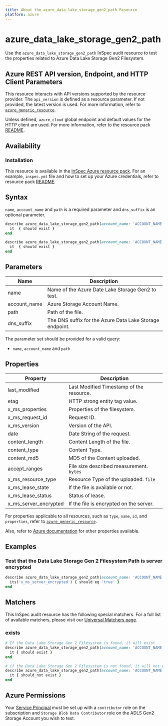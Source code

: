 ```yaml
---
title: About the azure_data_lake_storage_gen2_path Resource
platform: azure
---
```


# azure_data_lake_storage_gen2_path

Use the `azure_data_lake_storage_gen2_path` InSpec audit resource to test the properties related to Azure Data Lake Storage Gen2 Filesystem.

## Azure REST API version, Endpoint, and HTTP Client Parameters

This resource interacts with API versions supported by the resource provider. The `api_version` is defined as a resource parameter.
If not provided, the latest version is used. For more information, refer to [`azure_generic_resource`](azure_generic_resource.md).

Unless defined, `azure_cloud` global endpoint and default values for the HTTP client are used. For more information, refer to the resource pack [README](../../README.md).

## Availability

### Installation

This resource is available in the [InSpec Azure resource pack](https://github.com/inspec/inspec-azure). For an example, `inspec.yml` file and how to set up your Azure credentials, refer to resource pack [README](../../README.md#Service-Principal).

## Syntax

`name`, `account_name` and `path` is a required parameter and `dns_suffix` is an optional parameter.

```ruby
describe azure_data_lake_storage_gen2_path(account_name: 'ACCOUNT_NAME', filesystem: 'FILE_SYSTEM', name: 'PATHNAME') do
  it  { should exist }
end
```

```ruby
describe azure_data_lake_storage_gen2_path(account_name: 'ACCOUNT_NAME', filesystem: 'FILE_SYSTEM', name: 'PATH')  do
  it  { should exist }
end
```

## Parameters

| Name           | Description                                                                      |
|----------------|----------------------------------------------------------------------------------|
| name           | Name of the Azure Date Lake Storage Gen2 to test.                                |
| account_name   | Azure Storage Account Name.                                                      |
| path           | Path of the file.                                                                |
| dns_suffix     | The DNS suffix for the Azure Data Lake Storage endpoint.                         |

The parameter set should be provided for a valid query:

- `name`, `account_name` and `path`

## Properties

| Property                            | Description                                                      |
|-------------------------------------|------------------------------------------------------------------|
| last_modified                       | Last Modified Timestamp of the resource.                         |
| etag                                | HTTP strong entity tag value.                                    |
| x_ms_properties                     | Properties of the filesystem.                                    |
| x_ms_request_id                     | Request ID.                                                      |
| x_ms_version                        | Version of the API.                                              |
| date                                | Date String of the request.                                      |
| content_length                      | Content Length of the file.                                      |
| content_type                        | Content Type.                                                    |
| content_md5                         | MD5 of the Content uploaded.                                     |
| accept_ranges                       | File size described measurement. `bytes`                         |
| x_ms_resource_type                  | Resource Type of the uploaded. `file`                            |
| x_ms_lease_state                    | If the file is available or not.                                 |
| x_ms_lease_status                   | Status of lease.                                                 |
| x_ms_server_encrypted               | If the file is encrypted on the server.                          |


For properties applicable to all resources, such as `type`, `name`, `id`, and `properties`, refer to [`azure_generic_resource`](azure_generic_resource.md#properties).

Also, refer to [Azure documentation](https://docs.microsoft.com/en-us/rest/api/storageservices/datalakestoragegen2/path/get-properties) for other properties available.

## Examples

### Test that the Data Lake Storage Gen 2 Filesystem Path is server encrypted

```ruby
describe azure_data_lake_storage_gen2_path(account_name: 'ACCOUNT_NAME', filesystem: 'FILE_SYSTEM', name: 'PATHNAME')  do
  its('x_ms_server_encrypted') { should eq 'true' }
end
```

## Matchers

This InSpec audit resource has the following special matchers. For a full list of available matchers, please visit our [Universal Matchers page](/inspec/matchers/).

### exists

```ruby
# If the Data Lake Storage Gen 2 Filesystem is found, it will exist
describe azure_data_lake_storage_gen2_path(account_name: 'ACCOUNT_NAME', filesystem: 'FILE_SYSTEM', name: 'PATHNAME')  do
  it { should exist }
end

# if the Data Lake Storage Gen 2 Filesystem is not found, it will not exist
describe azure_data_lake_storage_gen2_path(account_name: 'ACCOUNT_NAME', filesystem: 'FILE_SYSTEM', name: 'PATHNAME')  do
  it { should_not exist }
end
```

## Azure Permissions

Your [Service Principal](https://docs.microsoft.com/en-us/azure/azure-resource-manager/resource-group-create-service-principal-portal) must be set up with a `contributor` role on the subscription and `Storage Blob Data Contributor` role on the ADLS Gen2 Storage Account you wish to test.